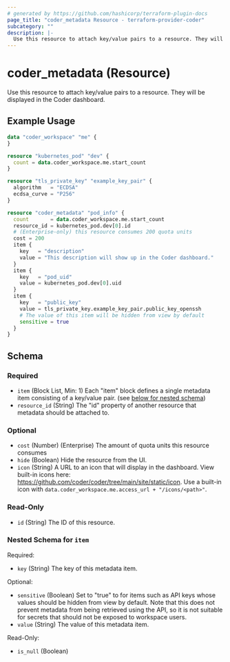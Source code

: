 ```yaml
---
# generated by https://github.com/hashicorp/terraform-plugin-docs
page_title: "coder_metadata Resource - terraform-provider-coder"
subcategory: ""
description: |-
  Use this resource to attach key/value pairs to a resource. They will be displayed in the Coder dashboard.
---
```


# coder_metadata (Resource)

Use this resource to attach key/value pairs to a resource. They will be displayed in the Coder dashboard.

## Example Usage

```terraform
data "coder_workspace" "me" {
}

resource "kubernetes_pod" "dev" {
  count = data.coder_workspace.me.start_count
}

resource "tls_private_key" "example_key_pair" {
  algorithm   = "ECDSA"
  ecdsa_curve = "P256"
}

resource "coder_metadata" "pod_info" {
  count       = data.coder_workspace.me.start_count
  resource_id = kubernetes_pod.dev[0].id
  # (Enterprise-only) this resource consumes 200 quota units
  cost = 200
  item {
    key   = "description"
    value = "This description will show up in the Coder dashboard."
  }
  item {
    key   = "pod_uid"
    value = kubernetes_pod.dev[0].uid
  }
  item {
    key   = "public_key"
    value = tls_private_key.example_key_pair.public_key_openssh
    # The value of this item will be hidden from view by default
    sensitive = true
  }
}
```

<!-- schema generated by tfplugindocs -->
## Schema

### Required

- `item` (Block List, Min: 1) Each "item" block defines a single metadata item consisting of a key/value pair. (see [below for nested schema](#nestedblock--item))
- `resource_id` (String) The "id" property of another resource that metadata should be attached to.

### Optional

- `cost` (Number) (Enterprise) The amount of quota units this resource consumes
- `hide` (Boolean) Hide the resource from the UI.
- `icon` (String) A URL to an icon that will display in the dashboard. View built-in icons here: https://github.com/coder/coder/tree/main/site/static/icon. Use a built-in icon with `data.coder_workspace.me.access_url + "/icons/<path>"`.

### Read-Only

- `id` (String) The ID of this resource.

<a id="nestedblock--item"></a>
### Nested Schema for `item`

Required:

- `key` (String) The key of this metadata item.

Optional:

- `sensitive` (Boolean) Set to "true" to for items such as API keys whose values should be hidden from view by default. Note that this does not prevent metadata from being retrieved using the API, so it is not suitable for secrets that should not be exposed to workspace users.
- `value` (String) The value of this metadata item.

Read-Only:

- `is_null` (Boolean)


